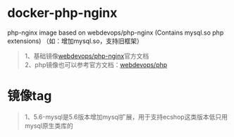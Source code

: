 # docker-php-nginx
php-nginx image based on webdevops/php-nginx (Contains mysql.so php extensions) （如：增加mysql.so，支持旧框架）

> 1、基础镜像[webdevops/php-nginx](https://dockerfile.readthedocs.io/en/latest/content/DockerImages/dockerfiles/php-nginx.html)官方文档  
> 2、php镜像也可以参考官方文档：[webdevops/php](https://dockerfile.readthedocs.io/en/latest/content/DockerImages/dockerfiles/php.html)  



# 镜像tag
> 1、5.6-mysql是5.6版本增加mysql扩展，用于支持ecshop这类版本低只用mysql原生类库的
